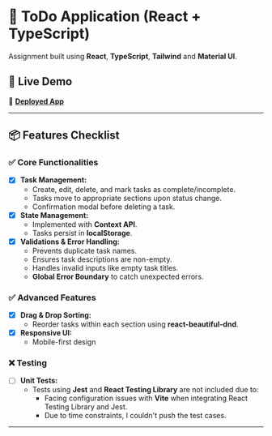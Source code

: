 # 📝 ToDo Application (React + TypeScript)

Assignment built using **React**, **TypeScript**, **Tailwind** and **Material UI**.

## 🚀 Live Demo

🔗 **[Deployed App]()**

---

## 📦 Features Checklist

### ✅ Core Functionalities

- [x] **Task Management:**
  - Create, edit, delete, and mark tasks as complete/incomplete.
  - Tasks move to appropriate sections upon status change.
  - Confirmation modal before deleting a task.
- [x] **State Management:**
  - Implemented with **Context API**.
  - Tasks persist in **localStorage**.
- [x] **Validations & Error Handling:**
  - Prevents duplicate task names.
  - Ensures task descriptions are non-empty.
  - Handles invalid inputs like empty task titles.
  - **Global Error Boundary** to catch unexpected errors.

### ✅ Advanced Features

- [x] **Drag & Drop Sorting:**
  - Reorder tasks within each section using **react-beautiful-dnd**.
- [x] **Responsive UI:**
  - Mobile-first design 

### ❌ Testing

- [ ] **Unit Tests:**
  - Tests using **Jest** and **React Testing Library** are not included due to:
    - Facing configuration issues with **Vite** when integrating React Testing Library and Jest.
    - Due to time constraints, I couldn't push the test cases.

---

